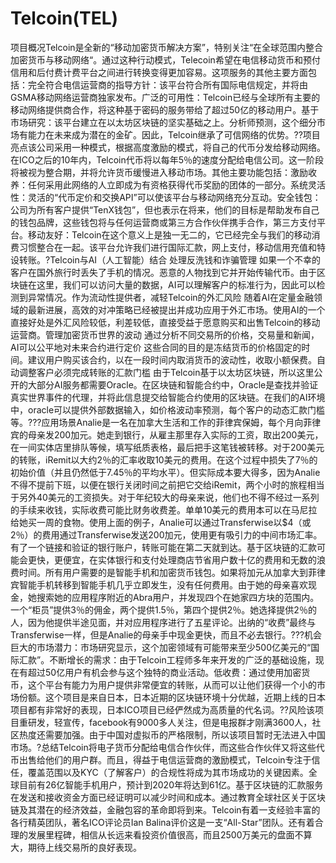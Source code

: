 # 

# Telcoin(TEL)

项目概况Telcoin是全新的“移动加密货币解决方案”，特别关注“在全球范围内整合加密货币与移动网络“。通过这种行动模式，Telecoin希望在电信移动货币和预付信用和后付费计费平台之间进行转换变得更加容易。这项服务的其他主要方面包括：完全符合电信运营商的指导方针：该平台符合所有国际电信规定，并将由GSMA移动网络运营商独家发布。广泛的可用性：Telcoin已经与全球所有主要的移动网络提供商合作，将这种基于密码的服务带给了超过50亿的移动用户。基于市场研究：该平台建立在以太坊区块链的坚实基础之上。分析师预测，这个细分市场有能力在未来成为潜在的金矿。因此，Telcoin继承了可信网络的优势。??项目亮点该公司采用一种模式，根据高度激励的模式，将自己的代币分发给移动网络。在ICO之后的10年内，Telcoin代币将以每年5％的速度分配给电信公司。这一阶段将被视为整合期，并将允许货币缓慢进入移动市场。其他主要功能包括：激励收养：任何采用此网络的人立即成为有资格获得代币奖励的团体的一部分。系统灵活性：灵活的“代币定价和交换API”可以使该平台与移动网络充分互动。安全钱包：公司为所有客户提供“TenX钱包”，但也表示在将来，他们的目标是帮助发布自己的钱包品牌，这些钱包将与任何运营商或第三方合作伙伴携手合作，第三方支付平台。移动友好：Telcoin在这个意义上是独一无二的，它已经完全与我们的移动消费习惯整合在一起。该平台允许我们进行国际汇款，网上支付，移动信用充值和特设转账。?Telcoin与AI（人工智能）结合
处理反洗钱和诈骗管理
如果一个不幸的客户在国外旅行时丢失了手机的情况。恶意的人物找到它并开始传输代币。由于区块链在这里，我们可以访问大量的数据，AI可以理解客户的标准行为，因此可以检测到异常情况。作为流动性提供者，减轻Telcoin的外汇风险
随着AI在定量金融领域的最新进展，高效的对冲策略已经被提出并成功应用于外汇市场。使用AI的一个直接好处是外汇风险较低，利差较低，直接受益于愿意购买和出售Telcoin的移动运营商。管理加密货币世界的波动
通过分析不同交易所的价格，交易量和新闻，AI可以公平地对未来合约进行定价 这些合同的目的是冻结货币的价格固定的时间。建议用户购买该合约，以在一段时间内取消货币的波动性，收取小额保费。自动调整客户必须完成转账的汇款门槛
由于Telcoin基于以太坊区块链，所以这里公开的大部分AI服务都需要Oracle。在区块链和智能合约中，Oracle是查找并验证真实世界事件的代理，并将此信息提交给智能合约使用的区块链。在我们的AI环境中，oracle可以提供外部数据输入，如价格波动率预测，每个客户的动态汇款门槛等。???应用场景Analie是一名在加拿大生活和工作的菲律宾保姆，每个月向菲律宾的母亲发200加元。她走到银行，从雇主那里存入实际的工资，取出200美元，在一间实体店里排队等候，填写纸质表格，最后把手这笔钱被转移。对于200美元的转账，iRemit以大约2％的汇率收取10美元的费用。在这个过程中损失了7％的初始价值（并且仍然低于7.45％的平均水平）。但实际成本要大得多，因为Analie不得不提前下班，以便在银行关闭时间之前把它交给iRemit，两个小时的旅程相当于另外40美元的工资损失。对于年纪较大的母亲来说，他们也不得不经过一系列的手续来收钱，实际收费可能比财务收费差。单单10美元的费用本可以在马尼拉给她买一周的食物。使用上面的例子，Analie可以通过Transferwise以$4（或2％）的费用通过Transferwise发送200加元，使用更有吸引力的中间市场汇率。有了一个链接和验证的银行账户，转账可能在第二天就到达。基于区块链的汇款可能会更快，更便宜，在实体银行和支付处理商店节省用户数十亿的费用和无数的浪费时间。所有用户需要的是智能手机和加密货币钱包。如果将加元从加拿大到菲律宾智能手机转移到智能手机几乎立即发生，没有任何费用。由于她的母亲喜欢现金，她搜索她的应用程序附近的Abra用户，并发现四个在她家四方块的范围内。一个“柜员”提供3％的佣金，两个提供1.5％，第四个提供2％。她选择提供2％的人，因为他提供半途见面，并对应用程序进行了五星评论。出纳的“收费”最终与Transferwise一样，但是Analie的母亲手中现金更快，而且不必去银行。???机会巨大的市场潜力：市场研究显示，这个加密领域有可能带来至少500亿美元的“国际汇款”。不断增长的需求：由于Telcoin工程师多年来开发的广泛的基础设施，现在有超过50亿用户有机会参与这个独特的商业活动。低收费：通过使用加密货币，这个平台有能力为用户提供非常便宜的转账，从而可以让他们获得一个小的市场份额。这个项目是来自日本，日本近期的区块链环境十分优越，近期上线的日本项目都有非常好的表现，日本ICO项目已经俨然成为高质量的代名词。??风险该项目重研发，轻宣传，facebook有9000多人关注，但是电报群才刚满3600人，社区热度还需要加强。由于中国对虚拟币的严格限制，所以该项目暂时无法进入中国市场。?总结Telcoin将电子货币分配给电信合作伙伴，而这些合作伙伴又将这些代币出售给他们的用户群。而且，得益于电信运营商的激励模式，Telcoin专注于信任，覆盖范围以及KYC（了解客户）的合规性将成为其市场成功的关键因素。全球目前有26亿智能手机用户，预计到2020年将达到61亿。基于区块链的汇款服务在发送和接收资金方面已经证明可以减少时间和成本。通过教育全球社区关于区块链及其潜在的经济效益，金融包容的革命即将到来。Telcoin有着一支经验丰富的各行精英团队，著名ICO评论员Ian Balina评价这是一支“All-Star”团队。还有着合理的发展里程碑，相信从长远来看投资价值很高，而且2500万美元的盘面不算大，期待上线交易所的良好表现。


